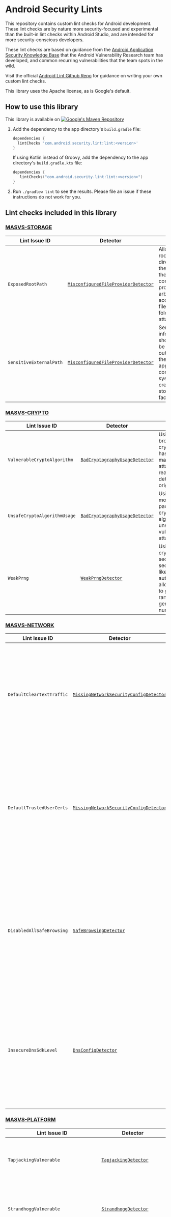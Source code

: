 # Android Security Lints

This repository contains custom lint checks for Android development. These lint
checks are by nature more security-focused and experimental than the built-in
lint checks within Android Studio, and are intended for more security-conscious
developers.

These lint checks are based on guidance from the
[Android Application Security Knowledge Base](https://developer.android.com/privacy-and-security/risks)
that the Android Vulnerability Research team has developed, and common recurring
vulnerabilities that the team spots in the wild.

Visit the official
[Android Lint Github Repo](https://github.com/googlesamples/android-custom-lint-rules)
for guidance on writing your own custom lint checks.

This library uses the Apache license, as is Google's default.

## How to use this library

This library is available
on [![Google's Maven Repository](https://img.shields.io/maven-metadata/v?metadataUrl=https%3A%2F%2Fdl.google.com%2Fandroid%2Fmaven2%2Fcom%2Fandroid%2Fsecurity%2Flint%2Flint%2Fmaven-metadata.xml&label=Google's%20Maven%20Repository)](https://maven.google.com/web/index.html#com.android.security.lint:lint)

1. Add the dependency to the app directory's `build.gradle` file:

   ```groovy
   dependencies {
     lintChecks 'com.android.security.lint:lint:<version>'
   }
   ```

   If using Kotlin instead of Groovy, add the dependency to the app directory's `build.gradle.kts` file:
   ```kotlin
   dependencies {
      lintChecks("com.android.security.lint:lint:<version>")
   }
   ```

2. Run `./gradlew lint` to see the results. Please file an issue if these instructions do not work for you.

## Lint checks included in this library

### [MASVS-STORAGE](https://mas.owasp.org/MASVS/05-MASVS-STORAGE/)

| Lint Issue ID           | Detector                                                                                                                 | Risk                                                                                                                         |
|-------------------------|--------------------------------------------------------------------------------------------------------------------------|------------------------------------------------------------------------------------------------------------------------------|
| `ExposedRootPath`       | [`MisconfiguredFileProviderDetector`](checks/src/main/java/com/example/lint/checks/MisconfiguredFileProviderDetector.kt) | Allowing the root directory of the device in the configuration provides arbitrary access to files and folders for attackers. |
| `SensitiveExternalPath` | [`MisconfiguredFileProviderDetector`](checks/src/main/java/com/example/lint/checks/MisconfiguredFileProviderDetector.kt) | Sensitive info like PII should not be stored outside of the application container or system credential storage facilities.   |

### [MASVS-CRYPTO](https://mas.owasp.org/MASVS/06-MASVS-CRYPTO/)

| Lint Issue ID                | Detector                                                                                                       | Risk                                                                                                                                        |
|------------------------------|----------------------------------------------------------------------------------------------------------------|---------------------------------------------------------------------------------------------------------------------------------------------|
| `VulnerableCryptoAlgorithm`  | [`BadCryptographyUsageDetector`](checks/src/main/java/com/example/lint/checks/BadCryptographyUsageDetector.kt) | Using weak or broken cryptographic hash functions may allow an attacker to reasonably determine the original input.                         |
| `UnsafeCryptoAlgorithmUsage` | [`BadCryptographyUsageDetector`](checks/src/main/java/com/example/lint/checks/BadCryptographyUsageDetector.kt) | Using insecure modes and paddings with cryptographic algorithms is unsafe and vulnerable to attacks.                                        |
| `WeakPrng`                   | [`WeakPrngDetector`](checks/src/main/java/com/example/lint/checks/WeakPrngDetector.kt)                         | Using non-cryptographically secure PRNGs in security contexts like authentication allows attackers to guess the randomly-generated numbers. |

### [MASVS-NETWORK](https://mas.owasp.org/MASVS/08-MASVS-NETWORK/)

| Lint Issue ID             | Detector                                                                                                                       | Risk                                                                                                                                                                                                                        |
|---------------------------|--------------------------------------------------------------------------------------------------------------------------------|-----------------------------------------------------------------------------------------------------------------------------------------------------------------------------------------------------------------------------|
| `DefaultCleartextTraffic` | [`MissingNetworkSecurityConfigDetector`](checks/src/main/java/com/example/lint/checks/MissingNetworkSecurityConfigDetector.kt) | On API level 27 and below, the default network security config trusts cleartext traffic and needs to be explicitly opted out by the application to only use secure connections.                                             |
| `DefaultTrustedUserCerts` | [`MissingNetworkSecurityConfigDetector`](checks/src/main/java/com/example/lint/checks/MissingNetworkSecurityConfigDetector.kt) | On API level 23 and below, the default network security config trusts user-added CA certificates. In practice, it is better to limit the set of trusted CAs so only trusted CAs are used for an app's secure connections.   |
| `DisabledAllSafeBrowsing` | [`SafeBrowsingDetector`](checks/src/main/java/com/example/lint/checks/SafeBrowsingDetector.kt)                                 | Safe Browsing is a service to help applications check URLs against a known list of unsafe web resources. We recommend keeping Safe Browsing enabled at all times and designing your app around any constraints this causes. |
| `InsecureDnsSdkLevel`     | [`DnsConfigDetector`](checks/src/main/java/com/example/lint/checks/DnsConfigDetector.kt)                                       | Custom DNS configurations can be insecure, making an application susceptible to DNS spoofing attacks. We recommend instead making use of Android OS's built-in transport security on SDK levels 28 and above.               |

### [MASVS-PLATFORM](https://mas.owasp.org/MASVS/09-MASVS-PLATFORM/)

| Lint Issue ID                        | Detector                                                                                               | Risk                                                                                                                                                                                                  |
|--------------------------------------|--------------------------------------------------------------------------------------------------------|-------------------------------------------------------------------------------------------------------------------------------------------------------------------------------------------------------|
| `TapjackingVulnerable`               | [`TapjackingDetector`](checks/src/main/java/com/example/lint/checks/TapjackingDetector.kt)             | Views without the `filterTouchesWhenObscured` attribute are susceptible to tapjacking attacks by other apps obscuring the UI to trick the user into performing certain actions.                       |
| `StrandhoggVulnerable`               | [`StrandhoggDetector`](checks/src/main/java/com/example/lint/checks/StrandhoggDetector.kt)             | Android previously had a bug in task reparenting in earlier versions, allowing malicious applications to hijack legitimate user actions and trick users into providing credentials to malicious apps. |
| `MissingAutoVerifyAttribute`         | [`CustomSchemeDetector`](checks/src/main/java/com/example/lint/checks/CustomSchemeDetector.kt)         | Exporting sensitive functionality via custom URL schemes should be properly protected by making use of app link verification.                                                                         |
| `InsecureStickyBroadcastsPermission` | [`StickyBroadcastsDetector`](checks/src/main/java/com/example/lint/checks/StickyBroadcastsDetector.kt) | Sticky broadcasts provide no security as they can be accessed, sent, and modified by anyone.                                                                                                          |                                                                                                                          |
| `InsecureStickyBroadcastsMethod`     | [`StickyBroadcastsDetector`](checks/src/main/java/com/example/lint/checks/StickyBroadcastsDetector.kt) | Sticky broadcasts provide no security as they can be accessed, sent, and modified by anyone.                                                                                                          |                                                                                                                          |

### [MASVS-CODE](https://mas.owasp.org/MASVS/10-MASVS-CODE/)

| Lint Issue ID                        | Detector                                                                                                       | Risk                                                                                                                                                                                                                          |
|--------------------------------------|----------------------------------------------------------------------------------------------------------------|-------------------------------------------------------------------------------------------------------------------------------------------------------------------------------------------------------------------------------|
| `InsecurePermissionProtectionLevel`  | [`PermissionDetector`](checks/src/main/java/com/example/lint/checks/PermissionDetector.kt)                     | Custom permissions should have a `signature` protectionLevel or higher.                                                                                                                                                       |
| `UnintendedExposedUrl`               | [`UnintendedExposedUrlDetector`](checks/src/main/java/com/example/lint/checks/UnintendedExposedUrlDetector.kt) | URLs that look intended for debugging and development purposes only are exposed in the application, allowing attackers to gain access to parts of the application and server that should be kept secure.                      |
| `UnintendedPrivateIpAddress`         | [`UnintendedExposedUrlDetector`](checks/src/main/java/com/example/lint/checks/UnintendedExposedUrlDetector.kt) | Private IP addresses are referenced that may have been intended only for debugging and development, and should not be exposed publicly.                                                                                       |
| `UnsanitizedContentProviderFilename` | [`UnsafeFilenameDetector`](checks/src/main/java/com/example/lint/checks/UnsafeFilenameDetector.kt)             | Trusting ContentProvider filenames without sanitization may lead to unintended file writes. This lint check will be built into Android Studio starting Jan 2025, under the issue ID `UnsanitizedFilenameFromContentProvider`. |                                                                         |
| `ExtendedBluetoothDiscoveryDuration` | [`BluetoothAdapterDetector`](checks/src/main/java/com/example/lint/checks/BluetoothAdapterDetector.kt)         | An overly long discovery time can increase the timeframe in which attackers can conduct Bluetooth attacks.                                                                                                                    |                                                                         |
| `ZeroBluetoothDiscoveryDuration`     | [`BluetoothAdapterDetector`](checks/src/main/java/com/example/lint/checks/BluetoothAdapterDetector.kt)         | A discovery time of zero causes the device to be discoverable as long as the application is running in the background or foreground.                                                                                          |                                                                         |

## Contact

For questions, comments or feature requests, please file an issue or start a
discussion on GitHub. We would love to hear from you.
